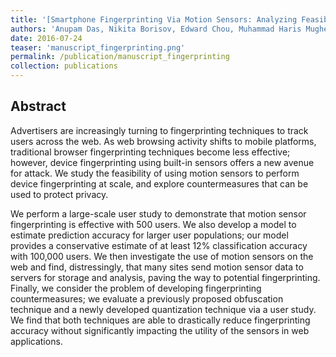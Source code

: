 ```yaml
---
title: '[Smartphone Fingerprinting Via Motion Sensors: Analyzing Feasibility at Large-Scale and Studying Real Usage Patterns](https://arxiv.org/abs/1605.08763)'
authors: 'Anupam Das, Nikita Borisov, Edward Chou, Muhammad Haris Mughees'
date: 2016-07-24
teaser: 'manuscript_fingerprinting.png'
permalink: /publication/manuscript_fingerprinting
collection: publications
---
```


Abstract
-------
Advertisers are increasingly turning to fingerprinting techniques to track users across the web. As web browsing activity shifts to mobile platforms, traditional browser fingerprinting techniques become less effective; however, device fingerprinting using built-in sensors offers a new avenue for attack. We study the feasibility of using motion sensors to perform device fingerprinting at scale, and explore countermeasures that can be used to protect privacy.

We perform a large-scale user study to demonstrate that motion sensor fingerprinting is effective with 500 users. We also develop a model to estimate prediction accuracy for larger user populations; our model provides a conservative estimate of at least 12% classification accuracy with 100,000 users. We then investigate the use of motion sensors on the web and find, distressingly, that many sites send motion sensor data to servers for storage and analysis, paving the way to potential fingerprinting. Finally, we consider the problem of developing fingerprinting countermeasures; we evaluate a previously proposed obfuscation technique and a newly developed quantization technique via a user study. We find that both techniques are able to drastically reduce fingerprinting accuracy without significantly impacting the utility of the sensors in web applications.